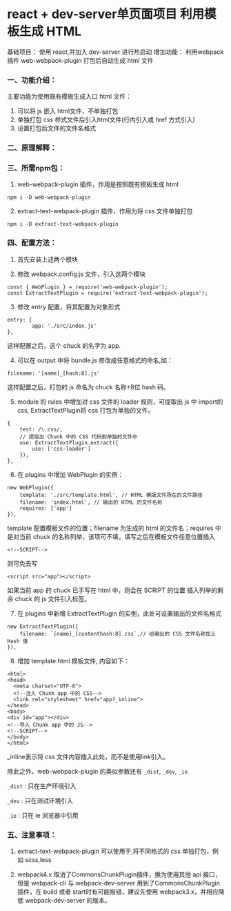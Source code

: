 # react + dev-server单页面项目 利用模板生成 HTML

基础项目： 使用 react,并加入 dev-server 进行热启动
增加功能： 利用webpack 插件 web-webpack-plugin 打包后自动生成 html 文件

### 一、功能介绍：

主要功能为使用既有模板生成入口 html 文件：

1. 可以将 js 嵌入 html文件，不单独打包
1. 单独打包 css 样式文件后引入html文件(行内引入或 href 方式引入)
2. 设置打包后文件的文件名格式

### 二、原理解释：



### 三、所需npm包：

1. web-webpack-plugin 插件，作用是按照既有模板生成 html

```
npm i -D web-webpack-plugin
```

2. extract-text-webpack-plugin 插件，作用为将 css 文件单独打包

```
npm i -D extract-text-webpack-plugin
```

### 四、配置方法：

1. 首先安装上述两个模块

2. 修改 webpack.config.js 文件，引入这两个模块

```
const { WebPlugin } = require('web-webpack-plugin');
const ExtractTextPlugin = require('extract-text-webpack-plugin');
```

3. 修改 entry 配置，将其配置为对象形式
```
entry: {
        app: './src/index.js'
},
```

这样配置之后，这个 chuck 的名字为 app.

4. 可以在 output 中将 bundle.js 修改成任意格式的命名,如：
```
filename: '[name]_[hash:8].js'
```

这样配置之后，打包的 js 命名为 chuck 名称+8位 hash 码。

5. module 的 rules 中增加对 css 文件的 loader 规则，可提取出 js 中 import的 css, ExtractTextPlugin将 css 打包为单独的文件。
```
{
    test: /\.css/,
    // 提取出 Chunk 中的 CSS 代码到单独的文件中
    use: ExtractTextPlugin.extract({
        use: ['css-loader'] 
    }),
},
```

6. 在 plugins 中增加 WebPlugin 的实例：

```
new WebPlugin({
    template: './src/template.html', // HTML 模版文件所在的文件路径
    filename: 'index.html', // 输出的 HTML 的文件名称
    requires: ['app']
}),
```

template 配置模板文件的位置；filename 为生成的 html 的文件名；requires 中是对当前 chuck 的名称列举，该项可不填，填写之后在模板文件任意位置插入

```
<!--SCRIPT-->
```
则可免去写

```
<script src="app"></script>
```

如果当前 app 的 chuck 已手写在 html 中，则会在 SCRIPT 的位置 插入列举的剩余 chuck 的 js 文件引入标签。

7. 在 plugins 中新增 ExtractTextPlugin 的实例，此处可设置输出的文件名格式

```
new ExtractTextPlugin({
    filename: `[name]_[contenthash:8].css`,// 给输出的 CSS 文件名称加上 Hash 值
}),
```

8. 增加 template.html 模板文件, 内容如下：

```
<html>
<head>
  <meta charset="UTF-8">
  <!--注入 Chunk app 中的 CSS-->
  <link rel="stylesheet" href="app?_inline">
</head>
<body>
<div id="app"></div>
<!--导入 Chunk app 中的 JS-->
<!--SCRIPT-->
</body>
</html>
```
_inline表示将 css 文件内容插入此处，而不是使用link引入。

除此之外，web-webpack-plugin 的类似参数还有 `_dist`, `_dev`, `_ie`

`_dist` : 只在生产环境引入

`_dev`  : 只在测试环境引入

`_ie`   : 只在 ie 浏览器中引用


### 五、注意事项：

1. extract-text-webpack-plugin 可以使用于,将不同格式的 css 单独打包，例如 scss,less

2. webpack4.x 取消了CommonsChunkPlugin插件，换为使用其他 api 接口，但是 webpack-cli 与 webpack-dev-server 用到了CommonsChunkPlugin插件，在 build 或者 start时有可能报错，建议先使用 webpack3.x，并相应降低 webpack-dev-server 的版本。



